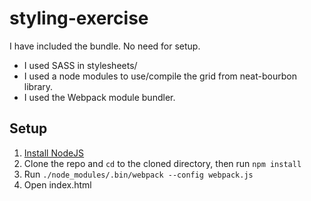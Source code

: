 # styling-exercise
I have included the bundle. No need for setup.
* I used SASS in stylesheets/
* I used a node modules to use/compile the grid from neat-bourbon library.
* I used the Webpack module bundler.

## Setup
1. [Install NodeJS](https://nodejs.org/en/)
3. Clone the repo and `cd` to the cloned directory, then run `npm install`
4. Run `./node_modules/.bin/webpack --config webpack.js`
5. Open index.html
